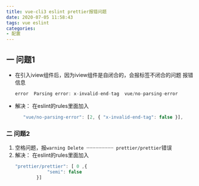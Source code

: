 ```yaml
---
title: vue-cli3 eslint prettier报错问题
date: 2020-07-05 11:58:43
tags: vue eslint
categories: 
- 配置
---
```

## 一 问题1
+  在引入iview组件后，因为iview组件是自闭合的，会报标签不闭合的问题
    报错信息
    ```js
    error  Parsing error: x-invalid-end-tag  vue/no-parsing-error
    ```
+ 解决：
    在eslint的rules里面加入
    ```js
       "vue/no-parsing-error": [2, { "x-invalid-end-tag": false }],
    ```
### 二 问题2
1. 空格问题，报`warning Delete `··················` prettier/prettier`错误
2. 解决： 在eslint的rules里面加入
    ```js
    "prettier/prettier": [ 0 ,{
                "semi": false
            }]
    ```

